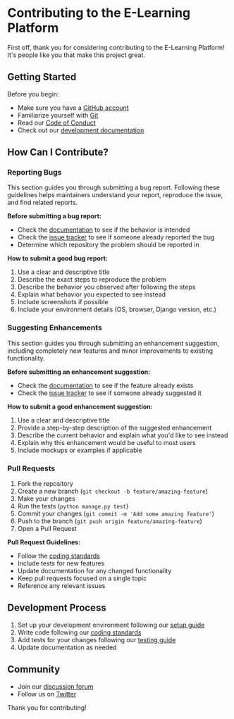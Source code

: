 # Contributing to the E-Learning Platform

First off, thank you for considering contributing to the E-Learning Platform! It's people like you that make this project great.

## Getting Started

Before you begin:
- Make sure you have a [GitHub account](https://github.com/signup/free)
- Familiarize yourself with [Git](https://git-scm.com/)
- Read our [Code of Conduct](docs/development/contributing.md#code-of-conduct)
- Check out our [development documentation](docs/development/)

## How Can I Contribute?

### Reporting Bugs

This section guides you through submitting a bug report. Following these guidelines helps maintainers understand your report, reproduce the issue, and find related reports.

**Before submitting a bug report:**
- Check the [documentation](docs/) to see if the behavior is intended
- Check the [issue tracker](https://github.com/yourusername/e-learning/issues) to see if someone already reported the bug
- Determine which repository the problem should be reported in

**How to submit a good bug report:**
1. Use a clear and descriptive title
2. Describe the exact steps to reproduce the problem
3. Describe the behavior you observed after following the steps
4. Explain what behavior you expected to see instead
5. Include screenshots if possible
6. Include your environment details (OS, browser, Django version, etc.)

### Suggesting Enhancements

This section guides you through submitting an enhancement suggestion, including completely new features and minor improvements to existing functionality.

**Before submitting an enhancement suggestion:**
- Check the [documentation](docs/) to see if the feature already exists
- Check the [issue tracker](https://github.com/yourusername/e-learning/issues) to see if someone already suggested it

**How to submit a good enhancement suggestion:**
1. Use a clear and descriptive title
2. Provide a step-by-step description of the suggested enhancement
3. Describe the current behavior and explain what you'd like to see instead
4. Explain why this enhancement would be useful to most users
5. Include mockups or examples if applicable

### Pull Requests

1. Fork the repository
2. Create a new branch (`git checkout -b feature/amazing-feature`)
3. Make your changes
4. Run the tests (`python manage.py test`)
5. Commit your changes (`git commit -m 'Add some amazing feature'`)
6. Push to the branch (`git push origin feature/amazing-feature`)
7. Open a Pull Request

**Pull Request Guidelines:**
- Follow the [coding standards](docs/development/coding_standards.md)
- Include tests for new features
- Update documentation for any changed functionality
- Keep pull requests focused on a single topic
- Reference any relevant issues

## Development Process

1. Set up your development environment following our [setup guide](docs/development/setup.md)
2. Write code following our [coding standards](docs/development/coding_standards.md)
3. Add tests for your changes following our [testing guide](docs/development/testing.md)
4. Update documentation as needed

## Community

- Join our [discussion forum](https://github.com/yourusername/e-learning/discussions)
- Follow us on [Twitter](https://twitter.com/yourusername)

Thank you for contributing!

